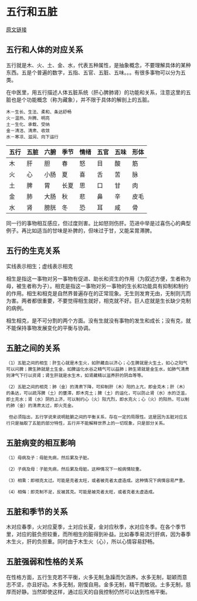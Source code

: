 # 五行和五脏

[原文链接](http://bjtime.cn/info/view.asp?id=68)

## 五行和人体的对应关系

五行就是木、火、土、金、水，代表五种属性，是抽象概念，不要理解具体的某种东西。五是个普遍的数字，五指、五官、五脏、五味。。。有很多事物可以分为五类。

在中医里，用五行描述人体五脏系统（肝心脾肺肾）的功能和关系，注意这里的五脏也是个功能概念（称为藏象），并不限于具体的解剖上的五脏。

    木－生长、生法、柔和、条达舒畅
    火－温热、升腾、明亮
    土－生化、承载、受纳
    金－清洁、清肃、收敛
    水－寒凉、滋润、向下运行
    
|五行|五脏|六腑|季节|情绪|五官|五味|形体|
|:---|:---|:---|:---|:---|:---|:---|:---|
|木|肝|胆|春|怒|目|酸|筋|
|火|心|小肠|夏|喜|舌|苦|脉|
|土|脾|胃|长夏|思|口|甘|肉|
|金|肺|大肠|秋|悲|鼻|辛|皮毛|
|水|肾|膀胱|冬|恐|耳|咸|骨|

同一行的事物相互感应，但过度则害。比如怒则伤肝。范进中举是过喜伤心的典型例子。再比如适当的甘味是补脾的，但味过于甘，又能呆胃滞脾。
 
## 五行的生克关系
 
实线表示相生；虚线表示相克
 
相生是指这一事物对另一事物有促进、助长和资生的作用（为叙述方便，生者称为母，被生者称为子）。相克是指这一事物对另一事物的生长和功能具有抑制和制约的作用。相生和相克是自然界普遍存在的正常现象。无生则发育无由，无制则亢而为害。两者都很重要，不要觉得相生就好，相克就不好。巨人症就是生长缺少克制的病例。

相生相克，是不可分割的两个方面。没有生就没有事物的发生和成长；没有克，就不能保持事物发展变化的平衡与协调。

## 五脏之间的关系

    （1）五脏之间的相生：肝生心就是木生火，如肝藏血以济心；心生脾就是火生土，如心之阳气可以问脾；脾生肺就是土生金，如脾运化水谷之精气可以益肺；肺生肾就是金生水，如肺气清肃则津气下行以资肾；肾生肝就是水生木，如肾藏精以滋养肝的阴血等等。

    （2）五脏之间的相克：肺（金）的清肃下降，可抑制肝（木）阳的上亢，即金克木；肝（木）的条达，可以疏泻脾（土）的壅滞，即木克土；脾（土）的运化，可以防止肾（水）水的泛滥，即土克水；肾（水）阴的上济，可以制约心（火）阳亢烈，即水克火；心（火）的阳热，可以制约肺（金）的清肃太过，即火克金。

     但必须指出，五行学说来说明脏腑之间的平衡关系，存在一定的局限性。这是因为五脏对应五行只是抽取了五脏的部分特性，五行并不能解释世界上的一切现象，只是部分关系。
     
## 五脏病变的相互影响

    （1）母病及子：母脏先病，然后累及子脏。

    （2）子病及母：子脏先病，然后累及母脏。这种情况下一般病情较重。

    （3）相乘：即相克太过。可能是克者太旺，或者被克者太虚造成。这种情况下病情容易严重。

    （4）相侮：即克制不足，反被其克。可能是被克者太旺，或者克者太虚造成。
    
## 五脏和季节的关系

 木对应春季，火对应夏季，土对应长夏，金对应秋季，水对应冬季。在各个季节里，对应的脏负担较重，而所相生的脏得到补益。比如春季易流行肝病，因为春季木生火，肝的负担重。同时由于木生火（心），所以心情容易舒畅。
 
## 五脏强弱和性格的关系

在性格方面，五行生克若不平衡，火多无制,急躁而欠涵养。水多无制，聪颖而意志不坚，亦且好动。木多无制，刚愎自用。金多无制，精干而敏锐。土多无制，慈厚而好静。当然即使这样，通过后天的自我控制仍然可以达到性格平衡。
